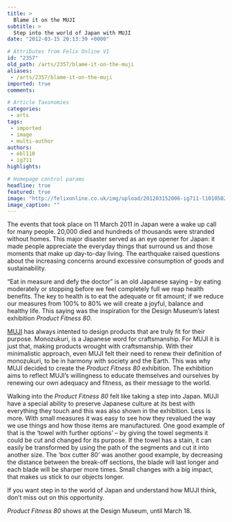 ```yaml
---
title: >
  Blame it on the MUJI
subtitle: >
  Step into the world of Japan with MUJI
date: "2012-03-15 20:13:39 +0000"

# Attributes from Felix Online V1
id: "2357"
old_path: /arts/2357/blame-it-on-the-muji
aliases:
 - /arts/2357/blame-it-on-the-muji
imported: true
comments:

# Article Taxonomies
categories:
 - arts
tags:
 - imported
 - image
 - multi-author
authors:
 - ebl110
 - ig711
highlights:

# Homepage control params
headline: true
featured: true
image: "http://felixonline.co.uk/img/upload/201203152006-ig711-l1010502.jpg"
image_caption: ""
---
```


The events that took place on 11 March 2011 in Japan were a wake up call for many people. 20,000 died and hundreds of thousands were stranded without homes. This major disaster served as an eye opener for Japan: it made people appreciate the everyday things that surround us and those moments that make up day-to-day living. The earthquake raised questions about the increasing concerns around excessive consumption of goods and sustainability.

“Eat in measure and defy the doctor” is an old Japanese saying – by eating moderately or stopping before we feel completely full we reap health benefits. The key to health is to eat the adequate or fit amount; if we reduce our measures from 100% to 80% we will create a joyful, balance and healthy life. This saying was the inspiration for the Design Museum’s latest exhibition _Product Fitness 80_.

[MUJI](http://www.muji.eu/) has always intented to design products that are truly fit for their purpose. Monozukuri, is a Japanese word for craftsmanship. For MUJI it is just that, making products wrought with craftsmanship. With their minimalistic approach, even MUJI felt their need to renew their definition of monozukuri, to be in harmony with society and the Earth. This was why MUJI decided to create the _Product Fitness 80_ exhibition. The exhibition aims to reflect MUJI’s willingness to educate themselves and ourselves by renewing our own adequacy and fitness, as their message to the world.

Walking into the _Product Fitness 80_ felt like taking a step into Japan. MUJI have a special ability to preserve Japanese culture at its best with everything they touch and this was also shown in the exhibition. Less is more. With small measures it was easy to see how they revalued the way we use things and how those items are manufactured. One good example of that is the ‘towel with further options’ – by giving the towel segments it could be cut and changed for its purpose. If the towel has a stain, it can easily be transformed by using the path of the segments and cut it into another size. The ‘box cutter 80’ was another good example, by decreasing the distance between the break-off sections, the blade will last longer and each blade will be sharper more times. Small changes with a big impact, that makes us stick to our objects longer.

If you want step in to the world of Japan and understand how MUJI think, don’t miss out on this opportunity.

_Product Fitness 80_ shows at the Design Museum, until March 18.
